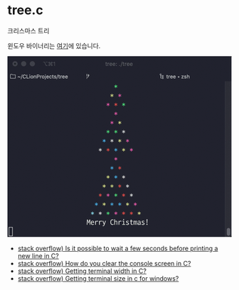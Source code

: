 # tree.c

크리스마스 트리

윈도우 바이너리는 [여기](https://github.com/dryrain39/tree.c/releases/tag/v0.0.1)에 있습니다.

![](https://github.com/dryrain39/tree.c/blob/master/tree.gif)

* [stack overflow) Is it possible to wait a few seconds before printing a new line in C?](https://stackoverflow.com/questions/10922900/is-it-possible-to-wait-a-few-seconds-before-printing-a-new-line-in-c)
* [stack overflow) How do you clear the console screen in C?](https://stackoverflow.com/questions/2347770/how-do-you-clear-the-console-screen-in-c)
* [stack overflow) Getting terminal width in C?](https://stackoverflow.com/questions/1022957/getting-terminal-width-in-c)
* [stack overflow) Getting terminal size in c for windows?](https://stackoverflow.com/questions/6812224/getting-terminal-size-in-c-for-windows)
